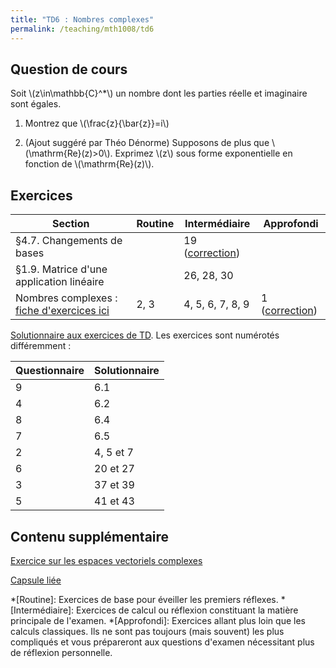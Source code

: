 ```yaml
---
title: "TD6 : Nombres complexes"
permalink: /teaching/mth1008/td6
---
```


## Question de cours

Soit \\(z\in\mathbb{C}^*\\) un nombre dont les parties réelle et imaginaire sont égales.

1. Montrez que \\(\frac{z}{\bar{z}}=i\\)

2. (Ajout suggéré par Théo Dénorme) Supposons de plus que \\(\mathrm{Re}(z)>0\\). Exprimez \\(z\\) sous forme exponentielle en fonction de \\(\mathrm{Re}(z)\\).

## Exercices

| Section                                                              | Routine | Intermédiaire                                   | Approfondi                                                                                                                                                                                                                                                                                                                                                    |
| -------------------------------------------------------------------- | ------- | ----------------------------------------------- | ------------------------------------------------------------------------------------------------------------------------------------------------------------------------------------------------------------------------------------------------------------------------------------------------------------------------------------------------------------- |
| §4.7. Changements de bases                                           |         | 19 ([correction](https://youtu.be/whFn20Htet8)) |                                                                                                                                                                                                                                                                                                                                                               |
| §1.9. Matrice d'une application linéaire                             |         | 26, 28, 30                                      |                                                                                                                                                                                                                                                                                                                                                               |
| Nombres complexes : [fiche d'exercices ici](/files/td-complexes.pdf) | 2, 3    | 4, 5, 6, 7, 8, 9                                | 1 ([correction](https://polymtlca0-my.sharepoint.com/:v:/g/personal/sacha_benarroch-lelong_polymtlus_ca/EbeewBUfL55BmtiUEEsMZHoBYl7DitV--KpTC02jcVjkhA?nav=eyJyZWZlcnJhbEluZm8iOnsicmVmZXJyYWxBcHAiOiJPbmVEcml2ZUZvckJ1c2luZXNzIiwicmVmZXJyYWxBcHBQbGF0Zm9ybSI6IldlYiIsInJlZmVycmFsTW9kZSI6InZpZXciLCJyZWZlcnJhbFZpZXciOiJNeUZpbGVzTGlua0NvcHkifX0&e=vvk3MJ)) |

[Solutionnaire aux exercices de TD](/files/td-complexes-sol.pdf). Les exercices sont numérotés différemment :

| Questionnaire | Solutionnaire |
| ------------- | ------------- |
| 9             | 6.1           |
| 4             | 6.2           |
| 8             | 6.4           |
| 7             | 6.5           |
| 2             | 4, 5 et 7     |
| 6             | 20 et 27      |
| 3             | 37 et 39      |
| 5             | 41 et 43      |


## Contenu supplémentaire
[Exercice sur les espaces vectoriels complexes](/files/corps-scalaires.pdf)

[Capsule liée](https://youtu.be/ye5QKAAUMTM)

*[Routine]: Exercices de base pour éveiller les premiers réflexes.
*[Intermédiaire]: Exercices de calcul ou réflexion constituant la matière principale de l'examen.
*[Approfondi]: Exercices allant plus loin que les calculs classiques. Ils ne sont pas toujours (mais souvent) les plus compliqués et vous prépareront aux questions d'examen nécessitant plus de réflexion personnelle.